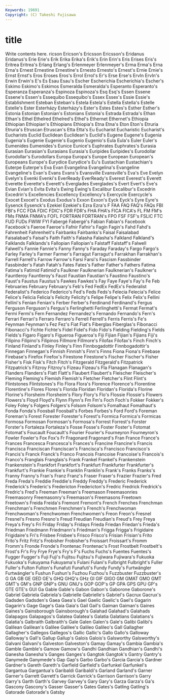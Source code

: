 ```yaml
---
Keywords: 19691 
Copyright: (C) Takeshi Fujisawa
---
```


# title

Write contents here.
ricson Ericson's Ericsson
Ericsson's Eridanus Eridanus's Erie Erie's Erik Erika Erika's Erik's Erin
Erin's Eris Erises Eris's Eritrea Eritrea's Erlang Erlang's Erlenmeyer Erlenmeyer's
Erma Erma's Erna Erna's Ernest Ernestine Ernestine's Ernesto Ernesto's Ernest's
Ernie Ernie's Ernst Ernst's Eros Eroses Eros's Errol Errol's Er's
Erse Erse's ErvIn ErvIn's Erwin Erwin's E's Es Esau Esau's
Escher Escherichia Escherichia's Escher's Eskimo Eskimo's Eskimos Esmeralda Esmeralda's Esperanto
Esperanto's Esperanza Esperanza's Espinoza Espinoza's Esq Esq's Essen Essene Essene's
Essen's Essequibo Essequibo's Essex Essex's Essie Essie's Establishment Esteban Esteban's
Estela Estela's Estella Estella's Estelle Estelle's Ester Esterházy Esterházy's Ester's
Estes Estes's Esther Esther's Estonia Estonian Estonian's Estonians Estonia's Estrada
Estrada's Ethan Ethan's Ethel Ethelred Ethelred's Ethel's Ethernet Ethernet's Ethiopia
Ethiopian Ethiopian's Ethiopians Ethiopia's Etna Etna's Eton Eton's Etruria Etruria's
Etruscan Etruscan's Etta Etta's Eu Eucharist Eucharistic Eucharist's Eucharists Euclid
Euclidean Euclidean's Euclid's Eugene Eugene's Eugenia Eugenia's Eugenie Eugenie's Eugenio
Eugenio's Eula Eula's Euler Euler's Eumenides Eumenides's Eunice Eunice's Euphrates
Euphrates's Eurasia Eurasian Eurasian's Eurasians Eurasia's Euripides Euripides's Eurodollar Eurodollar's
Eurodollars Europa Europa's Europe European European's Europeans Europe's Eurydice Eurydice's
Eu's Eustachian Eustachian's Euterpe Euterpe's Eva Evan Evangelina Evangelina's Evangeline
Evangeline's Evan's Evans Evans's Evansville Evansville's Eva's Eve Evelyn Evelyn's
Evenki Evenki's EverReady EverReady's Everest Everest's Everett Everette Everette's Everett's
Everglades Everglades's Evert Evert's Eve's Evian Evian's Evita Evita's Ewing
Ewing's Excalibur Excalibur's Excedrin Excedrin's Excellencies Excellency Excellency's Exercycle Exercycle's
Exocet Exocet's Exodus Exodus's Exxon Exxon's Eyck Eyck's Eyre Eyre's
Eysenck Eysenck's Ezekiel Ezekiel's Ezra Ezra's F FAA FAQ FAQ's
FAQs FBI FBI's FCC FDA FDIC FDIC's FDR FDR's FHA
FHA's FICA FICA's FL FM FM's FMs FNMA FNMA's FOFL
FORTRAN FORTRAN's FPO FSF FSF's FSLIC FTC FUD FUDs FWIW
FYI Fabergé Fabergé's Fabian Fabian's Facebook Facebook's Faeroe Faeroe's Fafnir
Fafnir's Fagin Fagin's Fahd Fahd's Fahrenheit Fahrenheit's Fairbanks Fairbanks's Faisal
Faisalabad Faisalabad's Faisal's Faith Faith's Falasha Falasha's Falkland Falkland's Falklands
Falklands's Fallopian Fallopian's Falstaff Falstaff's Falwell Falwell's Fannie Fannie's Fanny
Fanny's Faraday Faraday's Fargo Fargo's Farley Farley's Farmer Farmer's Farragut
Farragut's Farrakhan Farrakhan's Farrell Farrell's Farrow Farrow's Farsi Farsi's Fascism
Fassbinder Fassbinder's Fatah Fatah's Fates Fates's Father Father's Fathers Fatima
Fatima's Fatimid Fatimid's Faulkner Faulknerian Faulknerian's Faulkner's Fauntleroy Fauntleroy's Faust
Faustian Faustian's Faustino Faustino's Faust's Faustus Faustus's Fawkes Fawkes's Fay
Faye Faye's Fay's Fe Feb Februaries February February's Feb's Fed
FedEx FedEx's Federalist Federalist's Federico Federico's Fed's Feds Feds's Felecia
Felecia's Felice Felice's Felicia Felicia's Felicity Felicity's Felipe Felipe's Felix
Felix's Fellini Fellini's Fenian Fenian's Ferber Ferber's Ferdinand Ferdinand's Fergus
Ferguson Ferguson's Fergus's Ferlinghetti Ferlinghetti's Fermat Fermat's Fermi Fermi's Fern
Fernandez Fernandez's Fernando Fernando's Fern's Ferrari Ferrari's Ferraro Ferraro's Ferrell
Ferrell's Ferris Ferris's Fe's Feynman Feynman's Fez Fez's Fiat Fiat's
Fiberglas Fiberglas's Fibonacci Fibonacci's Fichte Fichte's Fidel Fidel's Fido Fido's
Fielding Fielding's Fields Fields's Figaro Figaro's Figueroa Figueroa's Fiji Fijian
Fijian's Fijians Fiji's Filipino Filipino's Filipinos Fillmore Fillmore's Filofax Filofax's
Finch Finch's Finland Finland's Finley Finley's Finn Finnbogadottir Finnbogadottir's Finnegan
Finnegan's Finnish Finnish's Finn's Finns Fiona Fiona's Firebase Firebase's Firefox
Firefox's Firestone Firestone's Fischer Fischer's Fisher Fisher's Fisk Fisk's Fitch
Fitch's Fitzgerald Fitzgerald's Fitzpatrick Fitzpatrick's Fitzroy Fitzroy's Fizeau Fizeau's Fla
Flanagan Flanagan's Flanders Flanders's Flatt Flatt's Flaubert Flaubert's Fleischer Fleischer's
Fleming Fleming's Flemish Flemish's Fletcher Fletcher's Flint Flint's Flintstones Flintstones's
Flo Flora Flora's Florence Florence's Florentine Florentine's Flores Flores's Florida
Floridan Floridan's Florida's Florine Florine's Florsheim Florsheim's Flory Flory's Flo's
Flossie Flossie's Flowers Flowers's Floyd Floyd's Flynn Flynn's Fm Fm's
Foch Foch's Fokker Fokker's Foley Foley's Folgers Folgers's Folsom Folsom's
Fomalhaut Fomalhaut's Fonda Fonda's Foosball Foosball's Forbes Forbes's Ford Ford's
Foreman Foreman's Forest Forester Forester's Forest's Formica Formica's Formicas Formosa
Formosan Formosan's Formosa's Forrest Forrest's Forster Forster's Fortaleza Fortaleza's Fosse
Fosse's Foster Foster's Fotomat Fotomat's Foucault Foucault's Fourier Fourier's Fourneyron
Fourneyron's Fowler Fowler's Fox Fox's Fr Fragonard Fragonard's Fran France
France's Frances Francesca Francesca's Frances's Francine Francine's Francis Francisca Franciscan
Franciscan's Francisca's Francisco Francisco's Francis's Franck Franck's Franco Francois Francoise
Francoise's Francois's Franco's Franglais Franglais's Frank Frankel Frankel's Frankenstein Frankenstein's
Frankfort Frankfort's Frankfurt Frankfurter Frankfurter's Frankfurt's Frankie Frankie's Franklin Franklin's
Frank's Franks Franks's Franny Franny's Fran's Franz Franz's Fraser Fraser's
Frazier Frazier's Fred Freda Freda's Freddie Freddie's Freddy Freddy's Frederic
Frederick Frederick's Frederic's Fredericton Fredericton's Fredric Fredrick Fredrick's Fredric's Fred's
Freeman Freeman's Freemason Freemasonries Freemasonry Freemasonry's Freemason's Freemasons Freetown Freetown's
Freida Freida's Fremont Fremont's French Frenches Frenchman Frenchman's Frenchmen Frenchmen's
French's Frenchwoman Frenchwoman's Frenchwomen Frenchwomen's Freon Freon's Fresnel Fresnel's Fresno
Fresno's Freud Freudian Freudian's Freud's Frey Freya Freya's Frey's Fri
Friday Friday's Fridays Frieda Friedan Friedan's Frieda's Friedman Friedmann Friedmann's
Friedman's Frigga Frigga's Frigidaire Frigidaire's Fri's Frisbee Frisbee's Frisco Frisco's
Frisian Frisian's Frito Frito's Fritz Fritz's Frobisher Frobisher's Froissart Froissart's
Fromm Fromm's Fronde Fronde's Frontenac Frontenac's Frost Frostbelt Frostbelt's Frost's
Fr's Fry Frye Frye's Fry's F's Fuchs Fuchs's Fuentes Fuentes's
Fugger Fugger's Fuji Fuji's Fujitsu Fujitsu's Fujiwara Fujiwara's Fukuoka Fukuoka's
Fukuyama Fukuyama's Fulani Fulani's Fulbright Fulbright's Fuller Fuller's Fulton Fulton's
Funafuti Funafuti's Fundy Fundy's Furtwängler Furtwängler's Fushun Fushun's Fuzhou Fuzhou's
Fuzzbuster Fuzzbuster's G GA GB GE GED GE's GHQ GHQ's
GHz GI GIF GIGO GM GMAT GMO GMT GMT's GM's
GNP GNP's GNU GNU's GOP GOP's GP GPA GPS GPU
GP's GTE GTE's GUI Ga Gable Gable's Gabon Gabon's Gaborone
Gaborone's Gabriel Gabriela Gabriela's Gabrielle Gabrielle's Gabriel's Gacrux Gacrux's Gadsden
Gadsden's Gaea Gaea's Gael Gaelic Gaelic's Gael's Gagarin Gagarin's Gage
Gage's Gaia Gaia's Gail Gail's Gaiman Gaiman's Gaines Gaines's Gainsborough
Gainsborough's Galahad Galahad's Galahads Galapagos Galapagos's Galatea Galatea's Galatia Galatians
Galatians's Galatia's Galbraith Galbraith's Gale Galen Galen's Gale's Galibi Galibi's
Galilean Galilean's Galilee Galilee's Galileo Galileo's Gall Gallagher Gallagher's Gallegos
Gallegos's Gallic Gallic's Gallo Gallo's Galloway Galloway's Gall's Gallup Gallup's
Galois Galois's Galsworthy Galsworthy's Galvani Galvani's Galveston Galveston's Gamay Gamay's
Gambia Gambia's Gamble Gamble's Gamow Gamow's Gandhi Gandhian Gandhian's Gandhi's
Ganesha Ganesha's Ganges Ganges's Gangtok Gangtok's Gantry Gantry's Ganymede Ganymede's
Gap Gap's Garbo Garbo's Garcia Garcia's Gardner Gardner's Gareth Gareth's
Garfield Garfield's Garfunkel Garfunkel's Gargantua Gargantua's Garibaldi Garibaldi's Garland Garland's
Garner Garner's Garrett Garrett's Garrick Garrick's Garrison Garrison's Garry Garry's
Garth Garth's Garvey Garvey's Gary Gary's Garza Garza's Ga's Gascony
Gascony's Gasser Gasser's Gates Gates's Gatling Gatling's Gatorade Gatorade's Gatsby

